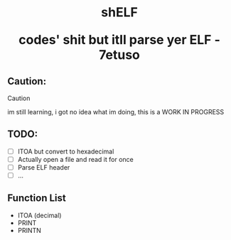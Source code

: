 <h1 align=center>shELF</a>
<p align=center>codes' shit but itll parse yer ELF - 7etuso</p>

## Caution:

> [!CAUTION]
> im still learning, i got no idea what im doing, this is a WORK IN PROGRESS
>

## TODO:

- [ ] ITOA but convert to hexadecimal
- [ ] Actually open a file and read it for once
- [ ] Parse ELF header
- [ ] ...

## Function List 

- ITOA (decimal)
- PRINT
- PRINTN
